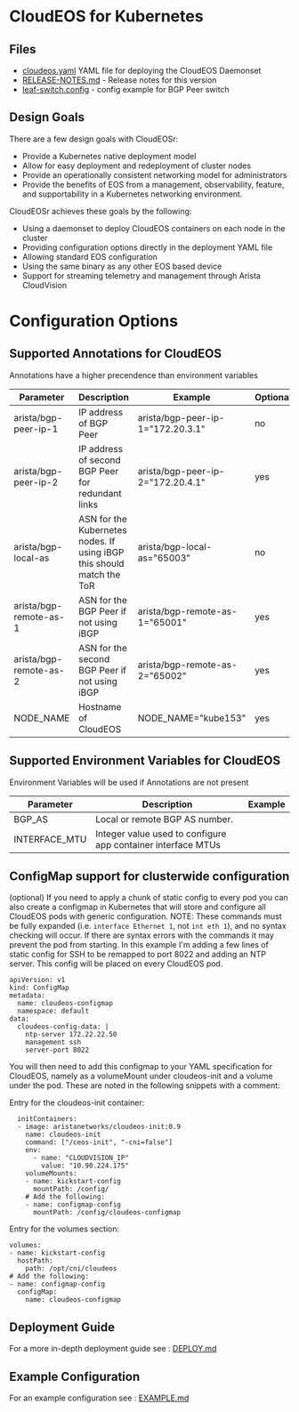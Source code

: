 # CloudEOS for Kubernetes

## Files
* [cloudeos.yaml](cloudeos.yaml) YAML file for deploying the CloudEOS Daemonset
* [RELEASE-NOTES.md](RELEASE-NOTES.md) - Release notes for this version
* [leaf-switch.config](leaf-switch-config) - config example for BGP Peer switch

## Design Goals
There are a few design goals with CloudEOSr:
* Provide a Kubernetes native deployment model
* Allow for easy deployment and redeployment of cluster nodes
* Provide an operationally consistent networking model for administrators
* Provide the benefits of EOS from a management, observability, feature, and supportability in a Kubernetes networking environment.

CloudEOSr achieves these goals by the following:

* Using a daemonset to deploy CloudEOS containers on each node in the cluster
* Providing configuration options directly in the deployment YAML file
* Allowing standard EOS configuration
* Using the same binary as any other EOS based device
* Support for streaming telemetry and management through Arista CloudVision

# Configuration Options
## Supported Annotations for CloudEOS

Annotations have a higher precendence than environment variables

|Parameter | Description | Example |Optional|
|----------|-------------|---------|--------|
|arista/bgp-peer-ip-1|IP address of BGP Peer | arista/bgp-peer-ip-1="172.20.3.1"|no|
|arista/bgp-peer-ip-2|IP address of second BGP Peer for redundant links| arista/bgp-peer-ip-2="172.20.4.1"|yes|
|arista/bgp-local-as |ASN for the Kubernetes nodes.  If using iBGP this should match the ToR| arista/bgp-local-as="65003"|no|
|arista/bgp-remote-as-1 |ASN for the BGP Peer if not using iBGP| arista/bgp-remote-as-1="65001"|yes|
|arista/bgp-remote-as-2 |ASN for the second BGP Peer if not using iBGP| arista/bgp-remote-as-2="65002"|yes|
|NODE_NAME | Hostname of CloudEOS | NODE_NAME="kube153" | yes |

## Supported Environment Variables for CloudEOS

Environment Variables will be used if Annotations are not present

|Parameter | Description | Example |
|----------|-------------|---------|
|BGP_AS    | Local or remote BGP AS number.|| 
|INTERFACE_MTU| Integer value used to configure app container interface MTUs||

## ConfigMap support for clusterwide configuration

(optional) If you need to apply a chunk of static config to every pod you can also create a configmap in Kubernetes that will store and configure all CloudEOS pods with generic configuration.  NOTE: These commands must be fully expanded (i.e. `interface Ethernet 1`, not `int eth 1`), and no syntax checking will occur.  If there are syntax errors with the commands it may prevent the pod from starting.  In this example I'm adding a few lines of static config for SSH to be remapped to port 8022 and adding an NTP server.  This config will be placed on every CloudEOS pod.

    apiVersion: v1
    kind: ConfigMap
    metadata:
      name: cloudeos-configmap
      namespace: default
    data:
      cloudeos-config-data: |
        ntp-server 172.22.22.50
        management ssh
        server-port 8022

You will then need to add this configmap to your YAML specification for CloudEOS, namely as a volumeMount under cloudeos-init and a volume under the pod.  These are noted in the following snippets with a comment:

Entry for the cloudeos-init container:

      initContainers:
      - image: aristanetworks/cloudeos-init:0.9
        name: cloudeos-init
        command: ["/ceos-init", "-cni=false"]
        env:
          - name: "CLOUDVISION_IP"
            value: "10.90.224.175"
        volumeMounts:
        - name: kickstart-config
          mountPath: /config/
        # Add the following:
        - name: configmap-config
          mountPath: /config/cloudeos-configmap

Entry for the volumes section:

    volumes:
    - name: kickstart-config
      hostPath:
        path: /opt/cni/cloudeos
    # Add the following:
    - name: configmap-config
      configMap:
        name: cloudeos-configmap


## Deployment Guide
For a more in-depth deployment guide see : [DEPLOY.md](DEPLOY.md)
## Example Configuration
For an example configuration see : [EXAMPLE.md](EXAMPLE.md)
